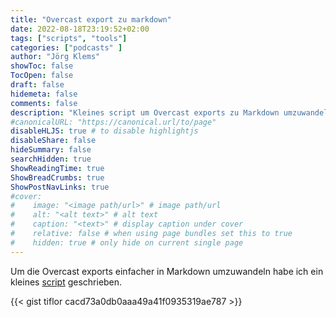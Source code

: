 ```yaml
---
title: "Overcast export zu markdown"
date: 2022-08-18T23:19:52+02:00
tags: ["scripts", "tools"]
categories: ["podcasts" ]
author: "Jörg Klems"
showToc: false
TocOpen: false
draft: false
hidemeta: false
comments: false
description: "Kleines script um Overcast exports zu Markdown umzuwandeln."
#canonicalURL: "https://canonical.url/to/page"
disableHLJS: true # to disable highlightjs
disableShare: false
hideSummary: false
searchHidden: true
ShowReadingTime: true
ShowBreadCrumbs: true
ShowPostNavLinks: true
#cover:
#    image: "<image path/url>" # image path/url
#    alt: "<alt text>" # alt text
#    caption: "<text>" # display caption under cover
#    relative: false # when using page bundles set this to true
#    hidden: true # only hide on current single page
---
```


Um die Overcast exports einfacher in Markdown umzuwandeln habe ich ein kleines [script](https://gist.github.com/tiflor/cacd73a0db0aaa49a41f0935319ae787) geschrieben.

{{< gist tiflor cacd73a0db0aaa49a41f0935319ae787 >}}
